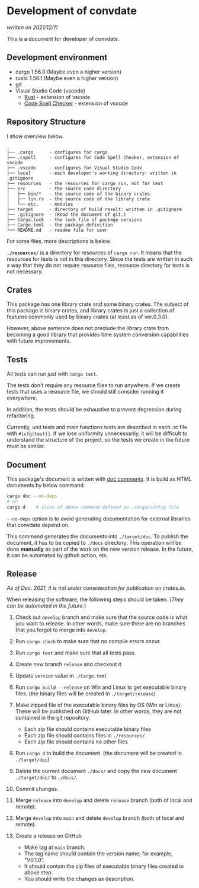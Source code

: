 # Development of convdate

*written on 2021/12/11*

This is a document for developer of convdate.


Development environment
-----------------------
- cargo 1.56.0 (Maybe even a higher version)
- rustc 1.56.1 (Maybe even a higher version)
- git
- Visual Studio Code (vscode)
    - [Rust](https://marketplace.visualstudio.com/items?itemName=streetsidesoftware.code-spell-checker) - extension of vscode
    - [Code Spell Checker](https://marketplace.visualstudio.com/items?itemName=streetsidesoftware.code-spell-checker) - extension of vscode


Repository Structure
--------------------
I show overview below.
```
.
├── .cargo      - configures for cargo
├── .cspell     - configures for Code Spell Checker, extension of vscode
├── .vscode     - configures for Visual Studio Code
├── local       - each developer's working directory: written in .gitignore
├── resources   - the resources for cargo run, not for test
├── src         - the source code directory
│   ├── bin/*   - the source code of the binary crates
│   ├── lin.rs  - the source code of the library crate
│   └── etc.    - modules
├── target      - directory of build result: written in .gitignore
├── .gitignore  - (Read the document of git.)
├── Cargo.lock  - the lock file of package versions
├── Cargo.toml  - the package definition
└── README.md   - readme file for user
```
For some files, more descriptions is below.

**`./resources/`** is a directory for resources of `cargo run`. It means that the resources for tests is not in this directory. Since the tests are written in such a way that they do not require resource files, resource directory for tests is not necessary.


Crates
------
This package has one library crate and some binary crates. The subject of this package is binary crates, and library crates is just a collection of features commonly used by binary crates (at least as of ver.0.3.0).

However, above sentence does not preclude the library crate from becoming a good library that provides time system conversion capabilities with future improvements.


Tests
-----
All tests can run just with `cargo test`.

The tests don't require any resource files to run anywhere. If we create tests that uses a resource file, we should still consider running it everywhere.

In addition, the tests should be exhaustive to prevent degression during refactoring. 

Currently, unit tests and main functions tests are described in each .rc file with `#[cfg(test)]`. If we lose uniformity unnecessarily, it will be difficult to understand the structure of the project, so the tests we create in the future must be similar.


Document
--------
This package's document is written with [doc comments](https://doc.rust-lang.org/rust-by-example/meta/doc.html). It is build as HTML documents by below command.

```bash
cargo doc --no-deps
# or
cargo d    # alias of above command defined in .cargo/config file
```

`--no-deps` option is to avoid generating documentation for external libraries that convdate depend on. 

This command generates the documents into `./target/doc`. To publish the document, it has to be copied to `./docs` directory. This operation will be done **manually** as part of the work on the new version release. In the future, it can be automated by github action, etc.


Release
-------
*As of Dec. 2021, it is not under consideration for publication on crates.io.*

When releasing the software, the following steps should be taken. (*They can be automated in the future.*)

1. Check out `develop` branch and make sure that the source code is what you want to release. In other words, make sure there are no branches that you forgot to merge into `develop`.

1. Run `cargo check` to make sure that no compile errors occur.

1. Run `cargo test` and make sure that all tests pass.

1. Create new branch `release` and checkout it.

1. Update `version` value in `./Cargo.toml`

1. Run `cargo build --release` on Win and Linux to get executable binary files. (the binary files will be created in `./target/release`)

1. Make zipped file of the executable binary files by OS (Win or Linux). These will be published on GitHub later. In other words, they are not contained in the git repository.
    - Each zip file should contains executable binary files
    - Each zip file should contains files in `./resources/`
    - Each zip file should contains no other files

1. Run `cargo d` to build the document. (the document will be created in `./target/doc`)

1. Delete the current document `./docs/` and copy the new document `./target/doc/` to `./docs/`.

1. Commit changes.

1. Merge `release` into `develop` and delete `release` branch (both of local and remote).

1. Merge `develop` into `main` and delete `develop` branch (both of local and remote).

1. Create a release on GitHub
    - Make tag at `main` branch.
    - The tag name should contain the version name; for example, "V0.1.0".
    - It should contain the zip files of executable binary files created in above step.
    - You should write the changes as description.
